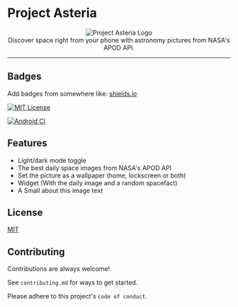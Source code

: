 
# Project Asteria
<div align="center">
  <img src="http://unishared.pulsedinc.tech/u/EsbhOo.png" alt="Project Asteria Logo"><br>
  Discover space right from your phone with astronomy pictures from NASA's APOD API.
</div>

---


## Badges

Add badges from somewhere like: [shields.io](https://shields.io/)

[![MIT License](https://img.shields.io/badge/License-MIT-green.svg)](https://choosealicense.com/licenses/mit/)

[![Android CI](https://github.com/O4bit/Project-Asteria/actions/workflows/android-ci.yml/badge.svg?branch=main)](https://github.com/O4bit/Project-Asteria/actions/workflows/android-ci.yml)

## Features

- Light/dark mode toggle
- The best daily space images from NASA's APOD API
- Set the picture as a wallpaper (home, lockscreen or both)
- Widget (With the daily image and a random spacefact)
- A Small about this image text

## License

[MIT](https://choosealicense.com/licenses/mit/)


## Contributing

Contributions are always welcome!

See `contributing.md` for ways to get started.

Please adhere to this project's `code of conduct`.


